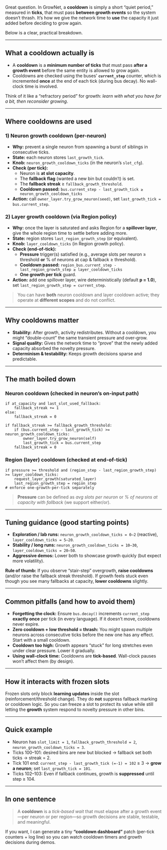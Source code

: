 Great question. In GrowNet, a **cooldown** is simply a short “quiet period,” measured in **ticks**, that must pass **between growth events** so the system doesn’t thrash. It’s how we give the network time to **use** the capacity it just added before deciding to grow again.

Below is a clear, practical breakdown.

------

## What a cooldown actually is

- A **cooldown** is a **minimum number of ticks** that must pass **after a growth event** before the same entity is allowed to grow again.
- Cooldowns are checked using the buses’ **`current_step`** counter, which is incremented **once** at the end of each tick (during bus decay). No wall-clock time is involved.

Think of it like a “refractory period” for growth: *learn with what you have for a bit, then reconsider growing*.

------

## Where cooldowns are used

### 1) Neuron growth cooldown (per-neuron)

- **Why:** prevent a single neuron from spawning a burst of siblings in consecutive ticks.
- **State:** each neuron stores `last_growth_tick`.
- **Knob:** `neuron_growth_cooldown_ticks` (in the neuron’s `slot_cfg`).
- **Check (per tick):**
  - Neuron is **at slot capacity**.
  - The **fallback flag** (wanted a new bin but couldn’t) is set.
  - The **fallback streak** ≥ `fallback_growth_threshold`.
  - **Cooldown passed:**
     `bus.current_step - last_growth_tick ≥ neuron_growth_cooldown_ticks`
- **Action:** call `owner_layer.try_grow_neuron(seed)`, set `last_growth_tick = bus.current_step`.

### 2) Layer growth cooldown (via Region policy)

- **Why:** once the layer is saturated and asks Region for a **spillover layer**, give the whole region time to settle before adding more.
- **State:** region stores `last_region_growth_step` (or equivalent).
- **Knob:** `layer_cooldown_ticks` (in Region growth policy).
- **Check (end-of-tick):**
  - **Pressure** trigger(s) satisfied (e.g., average slots per neuron ≥ threshold **or** % of neurons at cap & fallback ≥ threshold).
  - **Cooldown passed:**
     `region_bus.current_step - last_region_growth_step ≥ layer_cooldown_ticks`
  - **One growth per tick** guard.
- **Action:** add one spillover layer, wire deterministically (default **p = 1.0**), set `last_region_growth_step = current_step`.

> You can have **both** neuron cooldown and layer cooldown active; they operate at **different scopes** and do not conflict.

------

## Why cooldowns matter

- **Stability:** After growth, activity redistributes. Without a cooldown, you might “double-count” the same transient pressure and over-grow.
- **Signal quality:** Gives the network time to “prove” that the newly added capacity absorbed the novelty pressure.
- **Determinism & testability:** Keeps growth decisions sparse and predictable.

------

## The math boiled down

### Neuron cooldown (checked in neuron’s on-input path)

```
if at_capacity and last_slot_used_fallback:
    fallback_streak += 1
else:
    fallback_streak = 0

if fallback_streak >= fallback_growth_threshold:
    if (bus.current_step - last_growth_tick) >= neuron_growth_cooldown_ticks:
        owner_layer.try_grow_neuron(self)
        last_growth_tick = bus.current_step
    fallback_streak = 0
```

### Region (layer) cooldown (checked at end-of-tick)

```
if pressure >= threshold and (region_step - last_region_growth_step) >= layer_cooldown_ticks:
    request_layer_growth(saturated_layer)
    last_region_growth_step = region_step
# enforce one-growth-per-tick separately
```

> **Pressure** can be defined as *avg slots per neuron* or *% of neurons at capacity with fallback* (we support either/or).

------

## Tuning guidance (good starting points)

- **Exploration / lab runs:**
   `neuron_growth_cooldown_ticks = 0–2` (reactive), `layer_cooldown_ticks = 5–20`.
- **Stability / long runs:**
   `neuron_growth_cooldown_ticks = 10–30`, `layer_cooldown_ticks = 20–50`.
- **Aggressive demos:**
   Lower both to showcase growth quickly (but expect more volatility).

**Rule of thumb:** If you observe “stair-step” overgrowth, **raise cooldowns** (and/or raise the fallback streak threshold). If growth feels stuck even though you see many fallbacks at capacity, **lower cooldowns** slightly.

------

## Common pitfalls (and how to avoid them)

- **Forgetting the clock:**
   Ensure `bus.decay()` increments `current_step` **exactly once** per tick (in every language). If it doesn’t move, cooldowns never expire.
- **Zero cooldown + low threshold = thrash:**
   You might spawn multiple neurons across consecutive ticks before the new one has any effect. Start with a small cooldown.
- **Cooldown too high:**
   Growth appears “stuck” for long stretches even under clear pressure. Lower it gradually.
- **Using wall-clock time:**
   Cooldowns are **tick-based**. Wall-clock pauses won’t affect them (by design).

------

## How it interacts with frozen slots

Frozen slots only block **learning updates** inside the slot (reinforcement/threshold change). They do **not** suppress fallback marking or cooldown logic. So you can freeze a slot to protect its value while still letting the **growth** system respond to novelty pressure in other bins.

------

## Quick example

- Neuron has `slot_limit = 1`, `fallback_growth_threshold = 2`, `neuron_growth_cooldown_ticks = 3`.
- Ticks 100–101: desired bins are new but blocked → fallback set both ticks → streak = 2.
- Tick 101 end:
   `current_step - last_growth_tick (=-1) = 102` ≥ 3 → **grow a neuron**; set `last_growth_tick = 101`.
- Ticks 102–103: Even if fallback continues, growth is **suppressed** until step ≥ 104.

------

## In one sentence

> A **cooldown** is a *tick-based wait* that must elapse after a growth event—per neuron or per region—so growth decisions are stable, testable, and meaningful.

If you want, I can generate a tiny **“cooldown dashboard”** patch (per-tick counters + log line) so you can watch cooldown timers and growth decisions during demos.